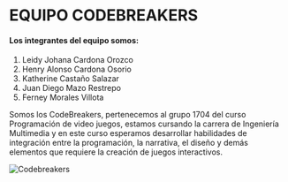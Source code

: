# EQUIPO CODEBREAKERS
#### Los integrantes del equipo somos: 
1. Leidy Johana Cardona Orozco
2. Henry Alonso Cardona Osorio
3. Katherine Castaño Salazar
4. Juan Diego Mazo Restrepo
5. Ferney Morales Villota

Somos los CodeBreakers, pertenecemos al grupo 1704 del curso Programación de video juegos, estamos cursando la carrera de Ingeniería Multimedia y en este curso esperamos desarrollar habilidades de integración entre la programación, la narrativa, el diseño y demás elementos que requiere la creación de juegos interactivos.   

![Codebreakers](G:/OneDrive/Imágenes/Codebreakers2.jpg)
